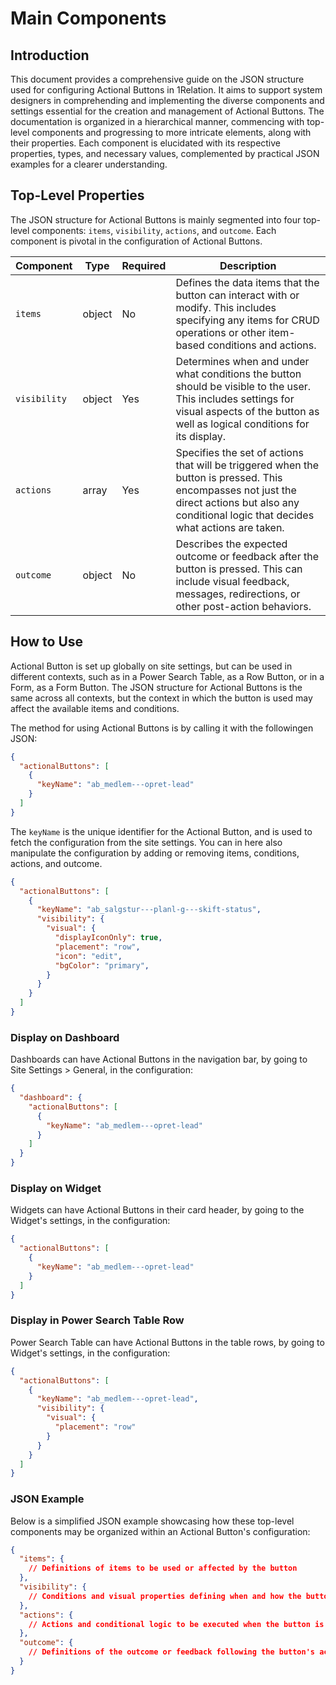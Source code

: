 # Main Components

## Introduction
This document provides a comprehensive guide on the JSON structure used for configuring Actional Buttons in 1Relation. It aims to support system designers in comprehending and implementing the diverse components and settings essential for the creation and management of Actional Buttons. The documentation is organized in a hierarchical manner, commencing with top-level components and progressing to more intricate elements, along with their properties. Each component is elucidated with its respective properties, types, and necessary values, complemented by practical JSON examples for a clearer understanding.

## Top-Level Properties

The JSON structure for Actional Buttons is mainly segmented into four top-level components: `items`, `visibility`, `actions`, and `outcome`. Each component is pivotal in the configuration of Actional Buttons.

| Component    | Type   | Required | Description |
|--------------|--------|----------|-------------|
| `items`      | object | No       | Defines the data items that the button can interact with or modify. This includes specifying any items for CRUD operations or other item-based conditions and actions. |
| `visibility` | object | Yes       | Determines when and under what conditions the button should be visible to the user. This includes settings for visual aspects of the button as well as logical conditions for its display. |
| `actions`    | array  | Yes      | Specifies the set of actions that will be triggered when the button is pressed. This encompasses not just the direct actions but also any conditional logic that decides what actions are taken. |
| `outcome`    | object | No       | Describes the expected outcome or feedback after the button is pressed. This can include visual feedback, messages, redirections, or other post-action behaviors. |

## How to Use
Actional Button is set up globally on site settings, but can be used in different contexts, such as in a Power Search Table, as a Row Button, or in a Form, as a Form Button. The JSON structure for Actional Buttons is the same across all contexts, but the context in which the button is used may affect the available items and conditions.

The method for using Actional Buttons is by calling it with the followingen JSON:
```json
{
  "actionalButtons": [
    {
      "keyName": "ab_medlem---opret-lead"
    }
  ]
}
```

The `keyName` is the unique identifier for the Actional Button, and is used to fetch the configuration from the site settings.
You can in here also manipulate the configuration by adding or removing items, conditions, actions, and outcome.

```json
{
  "actionalButtons": [
    {
      "keyName": "ab_salgstur---planl-g---skift-status",
      "visibility": {
        "visual": {
          "displayIconOnly": true,
          "placement": "row",
          "icon": "edit",
          "bgColor": "primary",
        }
      }
    }
  ]
}
```

### Display on Dashboard
Dashboards can have Actional Buttons in the navigation bar, by going to Site Settings > General, in the configuration:

```json
{
  "dashboard": {
    "actionalButtons": [
      {
        "keyName": "ab_medlem---opret-lead"
      }
    ]
  }
}
```


### Display on Widget
Widgets can have Actional Buttons in their card header, by going to the Widget's settings, in the configuration:

```json
{
  "actionalButtons": [
    {
      "keyName": "ab_medlem---opret-lead"
    }
  ]
}
```

### Display in Power Search Table Row
Power Search Table can have Actional Buttons in the table rows, by going to Widget's settings, in the configuration:

```json
{
  "actionalButtons": [
    {
      "keyName": "ab_medlem---opret-lead",
      "visibility": {
        "visual": {
          "placement": "row"
        }
      }
    }
  ]
}
```

### JSON Example

Below is a simplified JSON example showcasing how these top-level components may be organized within an Actional Button's configuration:

```json
{
  "items": {
    // Definitions of items to be used or affected by the button
  },
  "visibility": {
    // Conditions and visual properties defining when and how the button is displayed
  },
  "actions": {
    // Actions and conditional logic to be executed when the button is pressed
  },
  "outcome": {
    // Definitions of the outcome or feedback following the button's activation
  }
}
